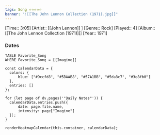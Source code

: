 ```yaml
---
tags: Song ⭐⭐⭐⭐⭐ 
banner: "![[The John Lennon Collection (1971).jpg]]"
---
```

[Time:: 3:05]
[Artist:: [[John Lennon]] ]
[Genre:: Rock]
[Played:: 4]
[Album:: [[The John Lennon Collection (1971)]]]
[Year:: 1971]
### Dates
````dataview
TABLE Favorite_Song
WHERE Favorite_Song = [[Imagine]]
````
  ```dataviewjs
const calendarData = { 
	colors: { 
		blue: ["#9ccfd8", "#5BAAB8", "#57A1BB", "#5da8c7", "#3e8fb0"] 
	}, 
	entries: [] 
}; 

for (let page of dv.pages('"Daily Notes"')) { 
	calendarData.entries.push({ 
		date: page.file.name, 
		intensity: page["Imagine"]
	}); 
} 

renderHeatmapCalendar(this.container, calendarData);
```
